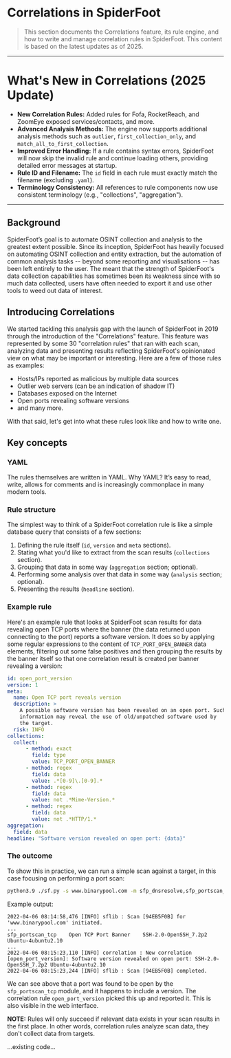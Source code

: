 # Correlations in SpiderFoot

> This section documents the Correlations feature, its rule engine, and how to write and manage correlation rules in SpiderFoot. This content is based on the latest updates as of 2025.

---

# What's New in Correlations (2025 Update)

- **New Correlation Rules:** Added rules for Fofa, RocketReach, and ZoomEye exposed services/contacts, and more.
- **Advanced Analysis Methods:** The engine now supports additional analysis methods such as `outlier`, `first_collection_only`, and `match_all_to_first_collection`.
- **Improved Error Handling:** If a rule contains syntax errors, SpiderFoot will now skip the invalid rule and continue loading others, providing detailed error messages at startup.
- **Rule ID and Filename:** The `id` field in each rule must exactly match the filename (excluding `.yaml`).
- **Terminology Consistency:** All references to rule components now use consistent terminology (e.g., "collections", "aggregation").

---

## Background

SpiderFoot’s goal is to automate OSINT collection and analysis to the greatest extent possible. Since its inception, SpiderFoot has heavily focused on automating OSINT collection and entity extraction, but the automation of common analysis tasks -- beyond some reporting and visualisations -- has been left entirely to the user. The meant that the strength of SpiderFoot's data collection capabilities has sometimes been its weakness since with so much data collected, users have often needed to export it and use other tools to weed out data of interest.

## Introducing Correlations

We started tackling this analysis gap with the launch of SpiderFoot  in 2019 through the introduction of the "Correlations" feature. This feature was represented by some 30 "correlation rules" that ran with each scan, analyzing data and presenting results reflecting SpiderFoot's opinionated view on what may be important or interesting. Here are a few of those rules as examples:

- Hosts/IPs reported as malicious by multiple data sources
- Outlier web servers (can be an indication of shadow IT)
- Databases exposed on the Internet
- Open ports revealing software versions
- and many more.

With that said, let's get into what these rules look like and how to write one.

## Key concepts

### YAML
The rules themselves are written in YAML. Why YAML? It’s easy to read, write, allows for comments and is increasingly commonplace in many modern tools.

### Rule structure
The simplest way to think of a SpiderFoot correlation rule is like a simple database query that consists of a few sections:

1. Defining the rule itself (`id`, `version` and `meta` sections).
2. Stating what you'd like to extract from the scan results (`collections` section).
3. Grouping that data in some way (`aggregation` section; optional).
4. Performing some analysis over that data in some way (`analysis` section; optional).
5. Presenting the results (`headline` section).

### Example rule
Here's an example rule that looks at SpiderFoot scan results for data revealing open TCP ports where the banner (the data returned upon connecting to the port) reports a software version. It does so by applying some regular expressions to the content of `TCP_PORT_OPEN_BANNER` data elements, filtering out some false positives and then grouping the results by the banner itself  so that one correlation result is created per banner revealing a version:

```yaml
id: open_port_version
version: 1
meta:
  name: Open TCP port reveals version
  description: >
    A possible software version has been revealed on an open port. Such
    information may reveal the use of old/unpatched software used by
    the target.
  risk: INFO
collections:
  collect:
      - method: exact
        field: type
        value: TCP_PORT_OPEN_BANNER
      - method: regex
        field: data
        value: .*[0-9]\.[0-9].*
      - method: regex
        field: data
        value: not .*Mime-Version.*
      - method: regex
        field: data
        value: not .*HTTP/1.*
aggregation:
  field: data
headline: "Software version revealed on open port: {data}"
```

### The outcome
To show this in practice, we can run a simple scan against a target, in this case focusing on performing a port scan:

```sh
python3.9 ./sf.py -s www.binarypool.com -m sfp_dnsresolve,sfp_portscan_tcp
```

Example output:

```
2022-04-06 08:14:58,476 [INFO] sflib : Scan [94EB5F0B] for 'www.binarypool.com' initiated.
...
sfp_portscan_tcp    Open TCP Port Banner    SSH-2.0-OpenSSH_7.2p2 Ubuntu-4ubuntu2.10
...
2022-04-06 08:15:23,110 [INFO] correlation : New correlation [open_port_version]: Software version revealed on open port: SSH-2.0-OpenSSH_7.2p2 Ubuntu-4ubuntu2.10
2022-04-06 08:15:23,244 [INFO] sflib : Scan [94EB5F0B] completed.
```

We can see above that a port was found to be open by the `sfp_portscan_tcp` module, and it happens to include a version. The correlation rule `open_port_version` picked this up and reported it. This is also visible in the web interface.

**NOTE:** Rules will only succeed if relevant data exists in your scan results in the first place. In other words, correlation rules analyze scan data, they don't collect data from targets.

...existing code...
